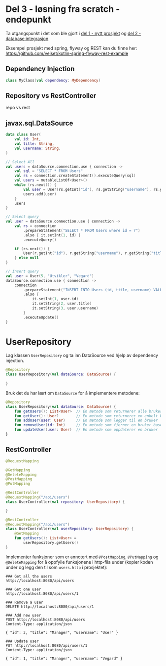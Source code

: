 # Del 3 - løsning fra scratch - endepunkt

Ta utgangspunkt i det som ble gjort i [del 1 - nytt prosjekt](./../del_1/nytt-prosjekt.md) og [del 2 - database integrasjon](./../del_1/database-integrasjon.md)

Eksempel prosjekt med spring, flyway og REST kan du finne her:
https://github.com/veiset/kotlin-spring-flyway-rest-example

## Dependency Injection
```kotlin
class MyClass(val dependency: MyDependency)
```

## Repository vs RestController

repo vs rest


## javax.sql.DataSource

```kotlin
data class User(
    val id: Int,
    val title: String,
    val username: String,
)
```

```kotlin
// Select All
val users = dataSource.connection.use { connection ->
    val sql = "SELECT * FROM Users"
    val rs = connection.createStatement().executeQuery(sql)
    val users = mutableListOf<User>()
    while (rs.next()) {
        val user = User(rs.getInt("id"), rs.getString("username"), rs.getString("title"))
        users.add(user)
    }
    users
}

```

```kotlin
// Select query
val user = dataSource.connection.use { connection ->
    val rs = connection
        .prepareStatement("SELECT * FROM Users where id = ?")
        .also { it.setInt(1, id) }
        .executeQuery()

    if (rs.next()) {
        User(r.getInt("id"), r.getString("username"), r.getString("title"))
    } else null
}
```

```kotlin
// Insert query
val user = User(5, "Utvikler", "Vegard")
dataSource.connection.use { connection ->
    connection
        .prepareStatement("INSERT INTO Users (id, title, username) VALUES ( ?, ?, ? )")
        .also {
            it.setInt(1, user.id)
            it.setString(2, user.title)
            it.setString(3, user.username)
        }
        .executeUpdate()
}
```

# UserRepository

Lag klassen `UserRepository` og ta inn DataSource ved hjelp av dependency injection.

```kotlin
@Repository
class UserRepository(val dataSource: DataSource) {
    
}
```

Bruk det du har lært om `DataSource` for å implementere metodene:

```kotlin
@Repository
class UserRepository(val dataSource: DataSource) {
    fun getUsers(): List<User>  // En metode som returnerer alle brukerne
    fun getUser(): User?        // En metode som returnerer en enkelt bruker
    fun addUser(user: User)     // En metode som legger til en bruker
    fun removeUser(id: Int)     // En metode som fjerner en bruker baser på id
    fun updateUser(user: User)  // En metode som oppdaterer en bruker
}
```

## RestController
```kotlin
@RequestMapping

@GetMapping
@DeleteMapping
@PostMapping
@PutMapping
```

```kotlin
@RestController
@RequestMapping("/api/users")
class UserController(val repository: UserRepository) {

}
```


```kotlin
@RestController
@RequestMapping("/api/users")
class UserController(val userRepository: UserRepository) {
    @GetMapping
    fun getUsers(): List<User> =
        userRepository.getUsers()
}
```

Implementer funksjoner som er annotert med `@PostMapping`, `@PutMapping` og `@DeleteMapping` for å oppfylle 
funksjonene i http-fila under (kopier koden under og legg den til som `users.http` i prosjektet):

```http request
### Get all the users
http://localhost:8080/api/users

### Get one user
http://localhost:8080/api/users/1

### Remove a user
DELETE http://localhost:8080/api/users/1

### Add new user
POST http://localhost:8080/api/users
Content-Type: application/json

{ "id": 3, "title": "Manager", "username": "User" }

### Update user
PUT http://localhost:8080/api/users/1
Content-Type: application/json

{ "id": 1, "title": "Manager", "username": "Vegard" }

```

